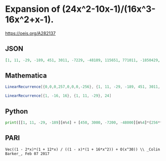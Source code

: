 # Expansion of \(24x^2\-10x\-1\)/\(16x^3\-16x^2\+x\-1\)\.
https://oeis.org/A282137
## JSON
```JSON
[1, 11, -29, -189, 451, 3011, -7229, -48189, 115651, 771011, -1850429, -12336189, 29606851, 197379011, -473709629, -3158064189, 7579354051, 50529027011, -121269664829, -808464432189, 1940314637251, 12935430915011, -31045034196029, -206966894640189]
```
## Mathematica
```Mathematica
LinearRecurrence[{0,0,0,257,0,0,0,-256}, {1, 11, -29, -189, 451, 3011, -7229, -48189}, 24]
```
```Mathematica
LinearRecurrence[{1, -16, 16}, {1, 11, -29}, 24]
```
## Python
```Python
print([[1, 11, -29, -189][n%4] + [450, 3000, -7200, -48000][n%4]*(256**(n//4)-1)//255 for n in range(24)])
```
## PARI
```PARI
Vec((1 - 2*x)*(1 + 12*x) / ((1 - x)*(1 + 16*x^2)) + O(x^30)) \\ _Colin Barker_, Feb 07 2017
```
